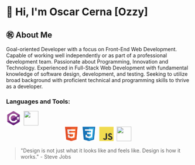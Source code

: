 # 👋 Hi, I'm Oscar Cerna [Ozzy]

## ㊗️ About Me 
<p> Goal-oriented Developer with a focus on Front-End Web Development. Capable of working well independently or as part of a professional development team. Passionate about Programming, Innovation and Technology. Experienced in Full-Stack Web Development with fundamental knowledge of software design, development, and testing. Seeking to utilize broad background with proficient technical and programming skills to thrive as a developer. </p>

### Languages and Tools:
<div align="left">
    <img src="https://github.com/devicons/devicon/blob/master/icons/csharp/csharp-original.svg" width="40" height="40"/>&nbsp;
    <img src="https://icongr.am/devicon/angularjs-original.svg?size=128&color=currentColor" width="40" height="40"/>&nbsp;
</div>
<div align="center">
    <img src="https://github.com/devicons/devicon/blob/master/icons/html5/html5-original.svg" width="40" height="40"/>&nbsp;
    <img src="https://github.com/devicons/devicon/blob/master/icons/css3/css3-original.svg" width="40" height="40"/>&nbsp;
    <img src="https://github.com/devicons/devicon/blob/master/icons/javascript/javascript-original.svg" width="40" height="40"/>&nbsp;
    <img src="https://icongr.am/devicon/angularjs-original.svg?size=128&color=currentColor" width="40" height="40"/>&nbsp;
</div>

> "Design is not just what it looks like and feels like. Design is how it works." - Steve Jobs





